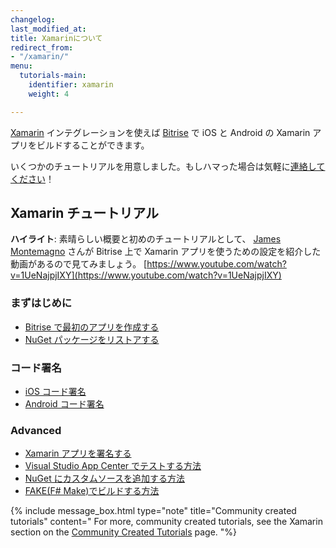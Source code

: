 ```yaml
---
changelog: 
last_modified_at: 
title: Xamarinについて
redirect_from:
- "/xamarin/"
menu:
  tutorials-main:
    identifier: xamarin
    weight: 4

---
```

[Xamarin](https://xamarin.com) インテグレーションを使えば [Bitrise](https://www.bitrise.io) で iOS と Android の Xamarin アプリをビルドすることができます。

いくつかのチュートリアルを用意しました。もしハマった場合は気軽に[連絡してください](https://www.bitrise.io/contact)！

## Xamarin チュートリアル

**ハイライト**:
素晴らしい概要と初めのチュートリアルとして、
[James Montemagno](https://twitter.com/JamesMontemagno) さんが Bitrise 上で Xamarin アプリを使うための設定を紹介した動画があるので見てみましょう。
[https://www.youtube.com/watch?v=1UeNajpjIXY](https://www.youtube.com/watch?v=1UeNajpjIXY)

### まずはじめに

* [Bitrise で最初のアプリを作成する](/getting-started/create-your-first-app-on-bitrise)
* [NuGet パッケージをリストアする](/tutorials/xamarin/restore-nuget-packages)

### コード署名

* [iOS コード署名](/code-signing/ios-code-signing/code-signing)
* [Android コード署名](/code-signing/android-code-signing//android-code-signing-procedures)

### Advanced

* [Xamarin アプリを署名する](/tutorials/xamarin/deploy-your-xamarin-app)
* [Visual Studio App Center でテストする方法](/testing/run-your-tests-in-the-app-center)
* [NuGet にカスタムソースを追加する方法](/xamarin/add-custom-sources-to-nuget)
* [FAKE(F# Make)でビルドする方法](/tutorials/build-with-fake)

{% include message_box.html type="note" title="Community created tutorials" content="
For more, community created tutorials, see the Xamarin section on the [Community Created Tutorials](/tutorials/community-created) page. "%}
